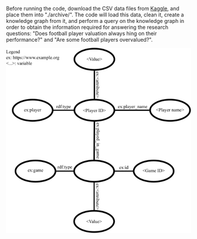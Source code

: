 Before running the code, download the CSV data files from [Kaggle](https://www.kaggle.com/datasets/davidcariboo/player-scores/data), and place them into "./archive/". The code will load this data, clean it, create a knowledge graph from it, and perform a query on the knowledge graph in order to obtain the information required for answering the research questions: "Does football player valuation always hing on their performance?" and "Are some football players overvalued?".

![KG_schema](kg.png)